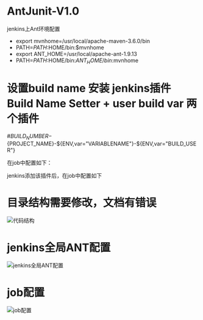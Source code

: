 # AntJunit-V1.0

jenkins上Ant环境配置
- export mvnhome=/usr/local/apache-maven-3.6.0/bin
- PATH=$PATH:$HOME/bin:$mvnhome
- export ANT_HOME=/usr/local/apache-ant-1.9.13
- PATH=$PATH:$HOME/bin:$ANT_HOME/bin:$mvnhome

# 设置build name 安装 jenkins插件 Build Name Setter + user build var 两个插件
#${BUILD_NUMBER}-${PROJECT_NAME}-${ENV,var="VARIABLENAME"}-${ENV,var="BUILD_USER"}

在job中配置如下：

jenkins添加该插件后，在job中配置如下

# 目录结构需要修改，文档有错误

![代码结构](https://github.com/zhaoxy8/AntJunit-V1.0/blob/master/Doc/code.png)

# jenkins全局ANT配置
![jenkins全局ANT配置](https://github.com/zhaoxy8/AntJunit-V1.0/blob/master/Doc/Ant.png)

# job配置

![job配置](https://github.com/zhaoxy8/AntJunit-V1.0/blob/master/Doc/jenkins.JPG)
